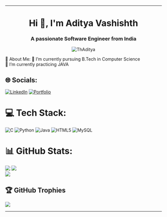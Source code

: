 <hr>
<h1 align="center">Hi 👋, I'm Aditya Vashishth</h1>
<h3 align="center">A passionate Software Engineer from India</h3>


<p align="center"> <img src="https://komarev.com/ghpvc/?username=ThAditya&label=Profile%20views&color=0e75b6&style=flat" alt="ThAditya" /> </p>
💫 About Me:
🔭  I’m currently pursuing B.Tech in Computer  Science<br>🌱 I’m currently practicing JAVA<br>


## 🌐 Socials:
[![LinkedIn](https://img.shields.io/badge/LinkedIn-%230077B5.svg?logo=linkedin&logoColor=white)](https://www.linkedin.com/in/aditya-vashishth-0aa882257?utm_source=share&utm_campaign=share_via&utm_content=profile&utm_medium=android_app) [![Portfolio](https://img.shields.io/badge/Portfolio-8A2BE2)](https://ThAditya.github.io)

# 💻 Tech Stack:
![C](https://img.shields.io/badge/c-%2300599C.svg?style=for-the-badge&logo=c&logoColor=white) ![Python](https://img.shields.io/badge/python-3670A0?style=for-the-badge&logo=python&logoColor=ffdd54) ![Java](https://img.shields.io/badge/java-%23ED8B00.svg?style=for-the-badge&logo=openjdk&logoColor=white) ![HTML5](https://img.shields.io/badge/html5-%23E34F26.svg?style=for-the-badge&logo=html5&logoColor=white) ![MySQL](https://img.shields.io/badge/mysql-%2300000f.svg?style=for-the-badge&logo=mysql&logoColor=white)
# 📊 GitHub Stats:
![](https://github-readme-stats.vercel.app/api?username=ThAditya&theme=dark&show_icons=true)
![](https://github-readme-streak-stats.herokuapp.com/?user=ShivangSaxena05&theme=radical&hide_border=false)<br/>
![](https://github-readme-stats.vercel.app/api/top-langs/?username=ShivangSaxena05&theme=radical&hide_border=false&include_all_commits=false&count_private=true&layout=compact)

## 🏆 GitHub Trophies
![](https://github-profile-trophy.vercel.app/?username=ThAditya&theme=radical&no-frame=false&no-bg=true&margin-w=4)


---
